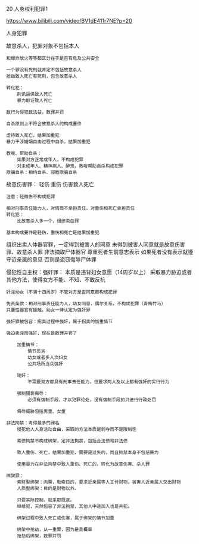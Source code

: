 20 人身权利犯罪1

https://www.bilibili.com/video/BV1dE411r7NE?p=20

人身犯罪

故意杀人，犯罪对象不包括本人

	和爆炸放火等等都区分在于是否有危及公共安全
	
	一个罪没有死刑就肯定不包括故意杀人
	抢劫致人死亡有死刑，包含故意杀人
	
	转化犯：
		刑讯逼供致人死亡
		暴力取证致人死亡
	
	数行为侵犯数法益，数罪并罚
	
	自杀原则上不符合故意杀人的构成要件
	
	虐待致人死亡，结果加重犯
	暴力干涉婚姻自由过程中自杀，结果加重犯
	
	教唆、帮助自杀：
		如果对方正常成年人，不构成犯罪
		对未成年人、精神病人、醉鬼，教唆帮助自杀构成犯罪
	欺骗自杀：相约自杀、邪教欺骗自杀

故意伤害罪：
	轻伤
	重伤
	伤害致人死亡
	
	注意：轻微伤不构成犯罪
	
	相对刑事责任能力人，对情商不承担责任，对重伤和死亡承担责任
	转化犯：
		比故意杀人多一个，组织卖血罪
		
	基本构成要件是轻伤，重伤和死亡是结果加重犯
	
组织出卖人体器官罪，一定得到被害人的同意
	未得到被害人同意就是故意伤害罪、故意杀人罪
非法摘取尸体器官
	尊重死者生前意志表示
	如果死者没有表示就遵守近亲属的意见
		否则是盗窃侮辱尸体罪

侵犯性自主权：强奸罪：
	本质是违背妇女意愿（14周岁以上）
	采取暴力胁迫或者其他方法，使得女方不能、不知、不敢反抗
	
	奸淫幼女（不满十四周岁）不管对方是否同意都构成犯罪
	
	免责条款：相对刑事责任能力人，幼女同意，偶尔关系，不构成犯罪（青梅竹马）
	只要性器官有接触，幼女一律认定为强奸罪
	
	强奸罪被包容：拐卖过程中强奸，属于拐卖的加重情节
	
	强迫卖淫而强奸，现在是数罪并罚了
	
		加重情节：
			情节恶劣
			幼女或者多人次妇女
			公共场所当众强奸
		
		轮奸：
			不需要双方都具有刑事责任能力，但要求两人及以上都有强奸的实行行为
			
		强制猥亵侮辱：
			必须有强制手段，才以犯罪论处，没有强制手段的只进行行政处罚
		
		侮辱威胁包括男童、女童
		
	非法拘禁：考得最多的罪名
		侵犯他人人身活动自由，采取的方法本质是剥夺而不是限制性
		
		索债拘禁不构成绑架，定非法拘禁，包括合法债和非法债
		
		致人重伤、死亡，结果加重犯，需要是过失的，而且拘禁本身不包括暴力
		
		使用暴力在非法拘禁中致人重伤、死亡的，转化为故意伤害、杀人罪
			
	绑架罪：
		索财型绑架：肉票，勒索目的，要求近亲属等人支付财物，被害人近亲属人交出财物
		人质型绑架：目的是财物以外。
		
		只要实际控制，就采取既遂。
		继续犯，天然包容了非法拘禁，其他人中途加入也是共犯。
		
		绑架过程中致人死亡或伤害，属于绑架的情节加重
		
		绑架中抢劫，从一重罪，因为是高概率
		抢劫后绑架，数罪并罚
		
		
		
			
		
	
	




